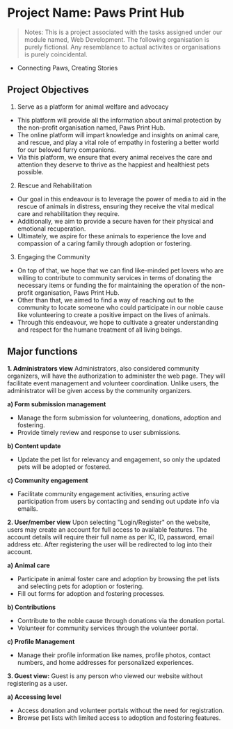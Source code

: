 # Project Name: Paws Print Hub
> Notes:
> This is a project associated with the tasks assigned under our module named, Web Development. The following organisation is purely fictional. Any resemblance to actual activites or organisations is purely coincidental.

- Connecting Paws, Creating Stories


## Project Objectives
1)	Serve as a platform for animal welfare and advocacy
-	This platform will provide all the information about animal protection by the non-profit organisation named, Paws Print Hub.
-	The online platform will impart knowledge and insights on animal care, and rescue, and play a vital role of empathy in fostering a better world for our beloved furry companions.
-	Via this platform, we ensure that every animal receives the care and attention they deserve to thrive as the happiest and healthiest pets possible.

2)	Rescue and Rehabilitation
-	Our goal in this endeavour is to leverage the power of media to aid in the rescue of animals in distress, ensuring they receive the vital medical care and rehabilitation they require.
-	Additionally, we aim to provide a secure haven for their physical and emotional recuperation.
-	Ultimately, we aspire for these animals to experience the love and compassion of a caring family through adoption or fostering.

3)	Engaging the Community
-	On top of that, we hope that we can find like-minded pet lovers who are willing to contribute to community services in terms of donating the necessary items or funding the for maintaining the operation of the non-profit organisation, Paws Print Hub.
-	Other than that, we aimed to find a way of reaching out to the community to locate someone who could participate in our noble cause like volunteering to create a positive impact on the lives of animals.
-	Through this endeavour, we hope to cultivate a greater understanding and respect for the humane treatment of all living beings.


## Major functions
**1.	Administrators view**
Administrators, also considered community organizers, will have the authorization to administer the web page. They will facilitate event management and volunteer coordination. Unlike users, the administrator will be given access by the community organizers.

**a)	Form submission management**
-	Manage the form submission for volunteering, donations, adoption and fostering.
-	Provide timely review and response to user submissions.

**b)	Content update**
-	Update the pet list for relevancy and engagement, so only the updated pets will be adopted or fostered.

**c)	Community engagement**
-	Facilitate community engagement activities, ensuring active participation from users by contacting and sending out update info via emails.

**2.	User/member view**
Upon selecting "Login/Register" on the website, users may create an account for full access to available features. The account details will require their full name as per IC, ID, password, email address etc. After registering the user will be redirected to log into their account.   
 
**a)	Animal care**
-	Participate in animal foster care and adoption by browsing the pet lists and selecting pets for adoption or fostering.
-	Fill out forms for adoption and fostering processes.

**b)	Contributions**
-	Contribute to the noble cause through donations via the donation portal.
-	Volunteer for community services through the volunteer portal.

**c)	Profile Management**
-	Manage their profile information like names, profile photos, contact numbers, and home addresses for personalized experiences.

**3.	Guest view:**
Guest is any person who viewed our website without registering as a user. 

**a)	Accessing level**
-	Access donation and volunteer portals without the need for registration.
-	Browse pet lists with limited access to adoption and fostering features.
